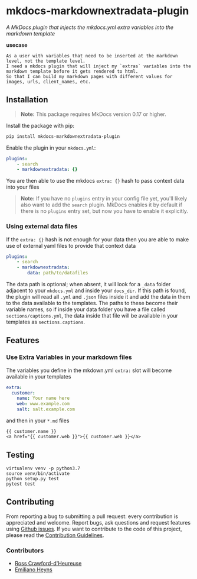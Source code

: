 # mkdocs-markdownextradata-plugin

*A MkDocs plugin that injects the mkdocs.yml extra variables into the markdown template*

**usecase**

```
As a user with variables that need to be inserted at the markdown level, not the template level.
I need a mkdocs plugin that will inject my `extras` variables into the markdown template before it gets rendered to html.
So that I can build my markdown pages with different values for images, urls, client_names, etc. 
```

## Installation

> **Note:** This package requires MkDocs version 0.17 or higher. 

Install the package with pip:

```bash
pip install mkdocs-markdownextradata-plugin
```

Enable the plugin in your `mkdocs.yml`:

```yaml
plugins:
    - search
    - markdownextradata: {}
```

You are then able to use the mkdocs `extra: {}` hash to pass context data into your files

> **Note:** If you have no `plugins` entry in your config file yet, you'll likely also want to add the `search` plugin. MkDocs enables it by default if there is no `plugins` entry set, but now you have to enable it explicitly.


### Using external data files

If the `extra: {}` hash is not enough for your data then you are able to make use of external yaml files to provide that context data

```yaml
plugins:
    - search
    - markdownextradata:
        data: path/to/datafiles
```

The data path is optional; when absent, it will look for a `_data`
folder adjacent to your `mkdocs.yml` and inside your `docs_dir`.
If this path is found, the plugin will read all `.yml` and `.json`
files inside it and add the data in them to the data available to the templates.
The paths to these become their variable names, so if inside your data folder you have a file
called `sections/captions.yml`, the data inside that file will be available in your
templates as `sections.captions`.


## Features

### Use Extra Variables in your markdown files

The variables you define in the mkdown.yml `extra:` slot will become available in your templates

```yaml
extra:
  customer:
    name: Your name here
    web: www.example.com
    salt: salt.example.com
```

and then in your `*.md` files

```jinja
{{ customer.name }}
<a href="{{ customer.web }}">{{ customer.web }}</a>
```

## Testing

```
virtualenv venv -p python3.7
source venv/bin/activate
python setup.py test
pytest test
```

## Contributing

From reporting a bug to submitting a pull request: every contribution is appreciated and welcome.
Report bugs, ask questions and request features using [Github issues][github-issues].
If you want to contribute to the code of this project, please read the [Contribution Guidelines][contributing].

[travis-status]: https://travis-ci.org/rosscdh/mkdocs-markdownextradata-plugin.svg?branch=master
[travis-link]: https://travis-ci.org/rosscdh/mkdocs-markdownextradata-plugin
[mkdocs-plugins]: http://www.mkdocs.org/user-guide/plugins/
[github-issues]: https://github.com/rosscdh/mkdocs-markdownextradata-plugin/issues
[contributing]: CONTRIBUTING.md

### Contributors

- [Ross Crawford-d'Heureuse](https://github.com/rosscdh)
- [Emiliano Heyns](https://github.com/retorquere)